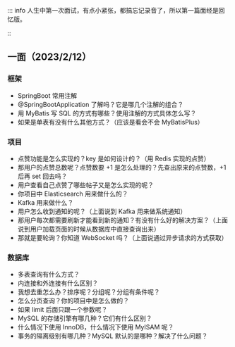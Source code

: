 



::: info 人生中第一次面试，有点小紧张，都搞忘记录音了，所以第一篇面经是回忆版。

::

## 一面（2023/2/12）

### 框架

- SpringBoot 常用注解
- @SpringBootApplication 了解吗？它是哪几个注解的组合？
- 用 MyBatis 写 SQL 的方式有哪些？使用注解的方式具体怎么写？
- 如果是单表有没有什么其他方式？（应该是看会不会 MyBatisPlus）

### 项目

- 点赞功能是怎么实现的？key 是如何设计的？（用 Redis 实现的点赞）
- 那用户的点赞总数呢？点赞数要 +1 是怎么处理的？先查出原来的点赞数，+1 后再 set 回去吗？
- 用户查看自己点赞了哪些帖子又是怎么实现的呢？
- 你项目中 Elasticsearch 用来做什么的？
- Kafka 用来做什么？
- 用户怎么收到通知的呢？（上面说到 Kafka 用来做系统通知）
- 那用户每次都需要刷新才能看到新的通知？有没有什么好的解决方案？（上面说到用户加载页面的时候从数据库中直接查询出来）
- 那就是要轮询？你知道 WebSocket 吗？（上面说通过异步请求的方式获取）

### 数据库

- 多表查询有什么方式？
- 内连接和外连接有什么区别？
- 我想去重怎么办？排序呢？分组呢？分组有条件呢？
- 怎么分页查询？你的项目中是怎么做的？
- 如果 limit 后面只跟一个参数呢？
- MySQL 的存储引擎有哪几种？它们有什么区别？
- 什么情况下使用 InnoDB，什么情况下使用 MyISAM 呢？
- 事务的隔离级别有哪几种？MySQL 默认的是哪种？解决了什么问题？













